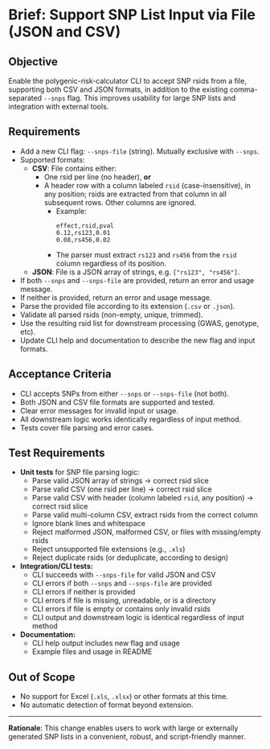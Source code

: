 # Brief: Support SNP List Input via File (JSON and CSV)

## Objective
Enable the polygenic-risk-calculator CLI to accept SNP rsids from a file, supporting both CSV and JSON formats, in addition to the existing comma-separated `--snps` flag. This improves usability for large SNP lists and integration with external tools.

## Requirements
- Add a new CLI flag: `--snps-file` (string). Mutually exclusive with `--snps`.
- Supported formats:
  - **CSV**: File contains either:
    - One rsid per line (no header), **or**
    - A header row with a column labeled `rsid` (case-insensitive), in any position; rsids are extracted from that column in all subsequent rows. Other columns are ignored.
      - Example:
        ```csv
        effect,rsid,pval
        0.12,rs123,0.01
        0.08,rs456,0.02
        ```
      - The parser must extract `rs123` and `rs456` from the `rsid` column regardless of its position.
  - **JSON**: File is a JSON array of strings, e.g. `["rs123", "rs456"]`.
- If both `--snps` and `--snps-file` are provided, return an error and usage message.
- If neither is provided, return an error and usage message.
- Parse the provided file according to its extension (`.csv` or `.json`).
- Validate all parsed rsids (non-empty, unique, trimmed).
- Use the resulting rsid list for downstream processing (GWAS, genotype, etc).
- Update CLI help and documentation to describe the new flag and input formats.

## Acceptance Criteria
- CLI accepts SNPs from either `--snps` or `--snps-file` (not both).
- Both JSON and CSV file formats are supported and tested.
- Clear error messages for invalid input or usage.
- All downstream logic works identically regardless of input method.
- Tests cover file parsing and error cases.

## Test Requirements
- **Unit tests** for SNP file parsing logic:
  - Parse valid JSON array of strings → correct rsid slice
  - Parse valid CSV (one rsid per line) → correct rsid slice
  - Parse valid CSV with header (column labeled `rsid`, any position) → correct rsid slice
  - Parse valid multi-column CSV, extract rsids from the correct column
  - Ignore blank lines and whitespace
  - Reject malformed JSON, malformed CSV, or files with missing/empty rsids
  - Reject unsupported file extensions (e.g., `.xls`)
  - Reject duplicate rsids (or deduplicate, according to design)
- **Integration/CLI tests:**
  - CLI succeeds with `--snps-file` for valid JSON and CSV
  - CLI errors if both `--snps` and `--snps-file` are provided
  - CLI errors if neither is provided
  - CLI errors if file is missing, unreadable, or is a directory
  - CLI errors if file is empty or contains only invalid rsids
  - CLI output and downstream logic is identical regardless of input method
- **Documentation:**
  - CLI help output includes new flag and usage
  - Example files and usage in README

## Out of Scope
- No support for Excel (`.xls`, `.xlsx`) or other formats at this time.
- No automatic detection of format beyond extension.

---

**Rationale**: This change enables users to work with large or externally generated SNP lists in a convenient, robust, and script-friendly manner.
